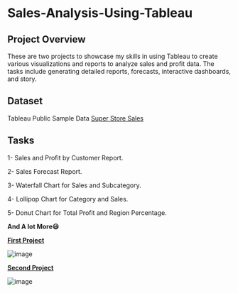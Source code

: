 # Sales-Analysis-Using-Tableau

## Project Overview
These are two projects to showcase my skills in using Tableau to create various visualizations and reports to analyze sales and profit data. The tasks include generating detailed reports, forecasts, interactive dashboards, and story.

## Dataset

Tableau Public Sample Data [Super Store Sales](https://public.tableau.com/app/sample-data/sample_-_superstore.xls)

## Tasks

1- Sales and Profit by Customer Report.

2- Sales Forecast Report.

3- Waterfall Chart for Sales and Subcategory.

4- Lollipop Chart for Category and Sales.

5- Donut Chart for Total Profit and Region Percentage.

**And A lot More😃**

[**First Project**](https://public.tableau.com/views/Super-StoreDashboard_17207179671810/SuperStoreDashboard?:language=en-US&:sid=&:redirect=auth&:display_count=n&:origin=viz_share_link)

![image](https://github.com/user-attachments/assets/26783ebc-b1a5-4bc4-b17d-c3976d99cd08)


[**Second Project**](https://public.tableau.com/views/SalesDashboard_17190469700260/Dashboard1?:language=en-US&:sid=&:redirect=auth&:display_count=n&:origin=viz_share_link)

![image](https://github.com/user-attachments/assets/ac59aa09-8f24-4b43-8598-665c55e485a0)
